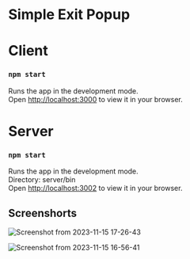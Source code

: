# Simple Exit Popup


# Client

### `npm start`

Runs the app in the development mode.\
Open [http://localhost:3000](http://localhost:3000) to view it in your browser.


# Server

### `npm start`

Runs the app in the development mode.\
Directory: server/bin <npm start>\
Open [http://localhost:3002](http://localhost:3002) to view it in your browser.

## Screenshorts
![Screenshot from 2023-11-15 17-26-43](https://github.com/tmbalagan/simple-exit-popup/assets/23442723/42be28f6-8d76-45f1-84b5-57e9a4405021)


![Screenshot from 2023-11-15 16-56-41](https://github.com/tmbalagan/simple-exit-popup/assets/23442723/4e8b47c9-c580-401c-b14a-2b287b2fdffe)




